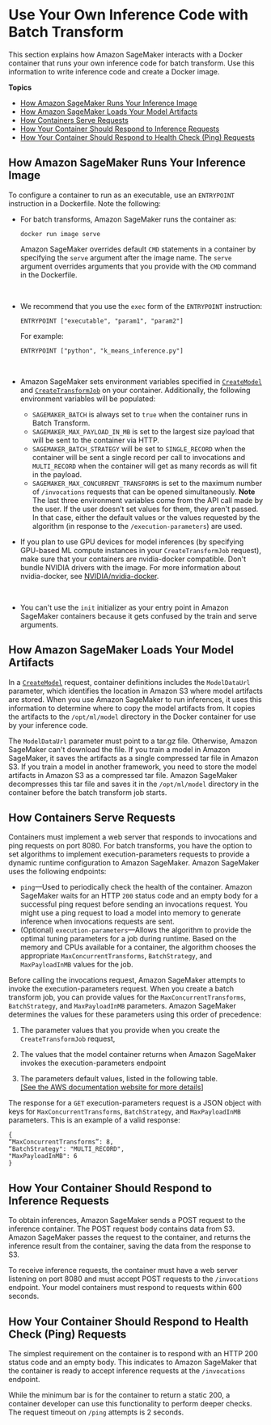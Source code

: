 # Use Your Own Inference Code with Batch Transform<a name="your-algorithms-batch-code"></a>

This section explains how Amazon SageMaker interacts with a Docker container that runs your own inference code for batch transform\. Use this information to write inference code and create a Docker image\. 

**Topics**
+ [How Amazon SageMaker Runs Your Inference Image](#your-algorithms-batch-code-run-image)
+ [How Amazon SageMaker Loads Your Model Artifacts](#your-algorithms-batch-code-load-artifacts)
+ [How Containers Serve Requests](#your-algorithms-batch-code-how-containe-serves-requests)
+ [How Your Container Should Respond to Inference Requests](#your-algorithms-batch-code-how-containers-should-respond-to-inferences)
+ [How Your Container Should Respond to Health Check \(Ping\) Requests](#your-algorithms-batch-algo-ping-requests)

## How Amazon SageMaker Runs Your Inference Image<a name="your-algorithms-batch-code-run-image"></a>

To configure a container to run as an executable, use an `ENTRYPOINT` instruction in a Dockerfile\. Note the following: 
+ For batch transforms, Amazon SageMaker runs the container as:

  ```
  docker run image serve
  ```

  Amazon SageMaker overrides default `CMD` statements in a container by specifying the `serve` argument after the image name\. The `serve` argument overrides arguments that you provide with the `CMD` command in the Dockerfile\.

   
+ We recommend that you use the `exec` form of the `ENTRYPOINT` instruction:

  ```
  ENTRYPOINT ["executable", "param1", "param2"]
  ```

  For example:

  ```
  ENTRYPOINT ["python", "k_means_inference.py"]
  ```

   
+ Amazon SageMaker sets environment variables specified in [ `CreateModel`](https://docs.aws.amazon.com/sagemaker/latest/APIReference/API_CreateModel.html) and [ `CreateTransformJob`](https://docs.aws.amazon.com/sagemaker/latest/APIReference/API_CreateTransformJob.html) on your container\. Additionally, the following environment variables will be populated:
  + `SAGEMAKER_BATCH` is always set to `true` when the container runs in Batch Transform\.
  + `SAGEMAKER_MAX_PAYLOAD_IN_MB` is set to the largest size payload that will be sent to the container via HTTP\.
  + `SAGEMAKER_BATCH_STRATEGY` will be set to `SINGLE_RECORD` when the container will be sent a single record per call to invocations and `MULTI_RECORD` when the container will get as many records as will fit in the payload\.
  + `SAGEMAKER_MAX_CONCURRENT_TRANSFORMS` is set to the maximum number of `/invocations` requests that can be opened simultaneously\.
**Note**  
The last three environment variables come from the API call made by the user\. If the user doesn’t set values for them, they aren't passed\. In that case, either the default values or the values requested by the algorithm \(in response to the `/execution-parameters`\) are used\.
+ If you plan to use GPU devices for model inferences \(by specifying GPU\-based ML compute instances in your `CreateTransformJob` request\), make sure that your containers are nvidia\-docker compatible\. Don't bundle NVIDIA drivers with the image\. For more information about nvidia\-docker, see [NVIDIA/nvidia\-docker](https://github.com/NVIDIA/nvidia-docker)\. 

   
+ You can't use the `init` initializer as your entry point in Amazon SageMaker containers because it gets confused by the train and serve arguments\.

## How Amazon SageMaker Loads Your Model Artifacts<a name="your-algorithms-batch-code-load-artifacts"></a>

In a [ `CreateModel`](https://docs.aws.amazon.com/sagemaker/latest/APIReference/API_CreateModel.html) request, container definitions includes the `ModelDataUrl` parameter, which identifies the location in Amazon S3 where model artifacts are stored\. When you use Amazon SageMaker to run inferences, it uses this information to determine where to copy the model artifacts from\. It copies the artifacts to the `/opt/ml/model` directory in the Docker container for use by your inference code\.

The `ModelDataUrl` parameter must point to a tar\.gz file\. Otherwise, Amazon SageMaker can't download the file\. If you train a model in Amazon SageMaker, it saves the artifacts as a single compressed tar file in Amazon S3\. If you train a model in another framework, you need to store the model artifacts in Amazon S3 as a compressed tar file\. Amazon SageMaker decompresses this tar file and saves it in the `/opt/ml/model` directory in the container before the batch transform job starts\. 

## How Containers Serve Requests<a name="your-algorithms-batch-code-how-containe-serves-requests"></a>

Containers must implement a web server that responds to invocations and ping requests on port 8080\. For batch transforms, you have the option to set algorithms to implement execution\-parameters requests to provide a dynamic runtime configuration to Amazon SageMaker\. Amazon SageMaker uses the following endpoints: 
+ `ping`—Used to periodically check the health of the container\. Amazon SageMaker waits for an HTTP `200` status code and an empty body for a successful ping request before sending an invocations request\. You might use a ping request to load a model into memory to generate inference when invocations requests are sent\.
+ \(Optional\) `execution-parameters`—Allows the algorithm to provide the optimal tuning parameters for a job during runtime\. Based on the memory and CPUs available for a container, the algorithm chooses the appropriate `MaxConcurrentTransforms`, `BatchStrategy`, and `MaxPayloadInMB` values for the job\.

Before calling the invocations request, Amazon SageMaker attempts to invoke the execution\-parameters request\. When you create a batch transform job, you can provide values for the `MaxConcurrentTransforms`, `BatchStrategy`, and `MaxPayloadInMB` parameters\. Amazon SageMaker determines the values for these parameters using this order of precedence:

1. The parameter values that you provide when you create the `CreateTransformJob` request,

1. The values that the model container returns when Amazon SageMaker invokes the execution\-parameters endpoint

1. The parameters default values, listed in the following table\.    
[\[See the AWS documentation website for more details\]](http://docs.aws.amazon.com/sagemaker/latest/dg/your-algorithms-batch-code.html)

The response for a `GET` execution\-parameters request is a JSON object with keys for `MaxConcurrentTransforms`, `BatchStrategy`, and `MaxPayloadInMB` parameters\. This is an example of a valid response:

```
{
“MaxConcurrentTransforms”: 8,
“BatchStrategy": "MULTI_RECORD",
"MaxPayloadInMB": 6
}
```

## How Your Container Should Respond to Inference Requests<a name="your-algorithms-batch-code-how-containers-should-respond-to-inferences"></a>

To obtain inferences, Amazon SageMaker sends a POST request to the inference container\. The POST request body contains data from S3\. Amazon SageMaker passes the request to the container, and returns the inference result from the container, saving the data from the response to S3\.

To receive inference requests, the container must have a web server listening on port 8080 and must accept POST requests to the `/invocations` endpoint\. Your model containers must respond to requests within 600 seconds\.

## How Your Container Should Respond to Health Check \(Ping\) Requests<a name="your-algorithms-batch-algo-ping-requests"></a>

The simplest requirement on the container is to respond with an HTTP 200 status code and an empty body\. This indicates to Amazon SageMaker that the container is ready to accept inference requests at the `/invocations` endpoint\.

While the minimum bar is for the container to return a static 200, a container developer can use this functionality to perform deeper checks\. The request timeout on `/ping` attempts is 2 seconds\.